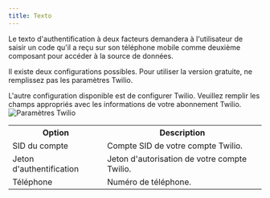 ```yaml
---
title: Texto
---
```

Le texto d'authentification à deux facteurs demandera à l'utilisateur de saisir un code qu'il a reçu sur son téléphone mobile comme deuxième composant pour accéder à la source de données.  

Il existe deux configurations possibles. Pour utiliser la version gratuite, ne remplissez pas les paramètres Twilio.  

L'autre configuration disponible est de configurer Twilio. Veuillez remplir les champs appropriés avec les informations de votre abonnement Twilio.  
![Paramètres Twilio](https://webdevolutions.azureedge.net/docs/fr/server/ServerOp8136.png)  

<table>
	<tr>
		<th>
Option 
		</th>
		<th>
Description 
		</th>
	</tr>
	<tr>
		<td>
SID du compte 
		</td>
		<td>
Compte SID de votre compte Twilio. 
		</td>
	</tr>
	<tr>
		<td>
Jeton d'authentification 
		</td>
		<td>
Jeton d'autorisation de votre compte Twilio. 
		</td>
	</tr>
	<tr>
		<td>
Téléphone 
		</td>
		<td>
Numéro de téléphone. 
		</td>
	</tr>
</table>


